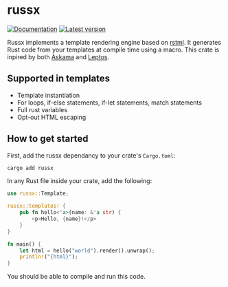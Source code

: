 # russx

[![Documentation](https://docs.rs/russx/badge.svg)](https://docs.rs/russx/)
[![Latest version](https://img.shields.io/crates/v/russx.svg)](https://crates.io/crates/russx)

Russx implements a template rendering engine based on [rstml](https://github.com/rs-tml/rstml).
It generates Rust code from your templates at compile time using a macro.
This crate is inpired by both [Askama](https://github.com/djc/askama) and [Leptos](https://github.com/leptos-rs/leptos).

## Supported in templates

- Template instantiation
- For loops, if-else statements, if-let statements, match statements
- Full rust variables
- Opt-out HTML escaping

## How to get started

First, add the russx dependancy to your crate's `Cargo.toml`:

```sh
cargo add russx
```

In any Rust file inside your crate, add the following:

```rust
use russx::Template;

russx::templates! {
    pub fn hello<'a>(name: &'a str) {
        <p>Hello, {name}!</p>
    }
}

fn main() {
    let html = hello("world").render().unwrap();
    println!("{html}");
}
```

You should be able to compile and run this code.
